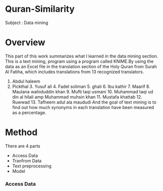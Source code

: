 # Quran-Similarity
Subject : Data mining 
# Overview
This part of this work summarizes what I learned in the data mining section.
This is a text mining, program using a program called KNIME.By using the data 
as an Excel file in the translation section of the Holy Quran from Surah Al Fatiha, 
which includes translations from 13 recognized translators.
 1.  Abdul haleem 
 2.  Pickthal 
          3.  Yusuf ali 
          4.  Fadel soliman 
          5.  ghali 
          6.  Ibu kathir 
          7.  Maarif 
          8.  Maulana wahiduddin khan 
          9.  Mufti taqi usmani 
         10.  Muhammad taqi ud din al hilali amp Muhammad muhsin khan 
         11.  Mustafa khattab 
         12.  Ruwwad 
         13.  Tafheem adul ala maududi
And the goal of text mining is to find out how much synonyms 
in each translation have been measured as a percentage.
# Method 
There are 4 parts 
 * Access Data
 * Tranfrom Data
 * Text preprocessing
 * Model
### Access Data 

















